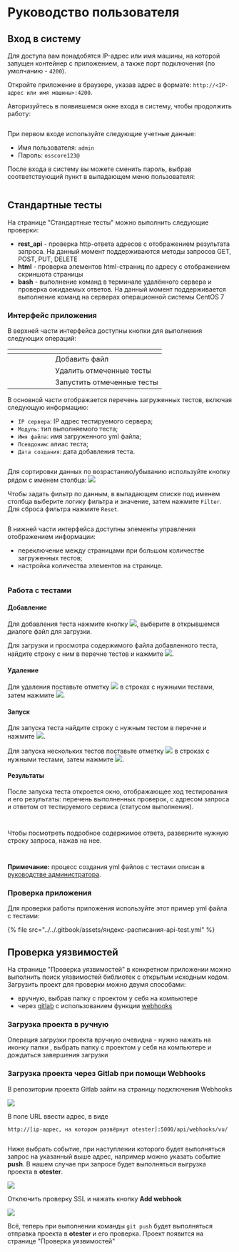 # Руководство пользователя

## Вход в систему <a href="#login" id="login"></a>

Для доступа вам понадобятся IP-адрес или имя машины, на которой запущен контейнер с приложением, а также порт подключения (по умолчанию - `4200`).

Откройте приложение в браузере, указав адрес в формате: `http://<IP-адрес или имя машины>:4200`.

Авторизуйтесь в появившемся окне входа в систему, чтобы продолжить работу:

<figure><img src="../../.gitbook/assets/login.png" alt=""><figcaption></figcaption></figure>

При первом входе используйте следующие учетные данные:

* Имя пользователя: `admin`
* Пароль: `osscore123@`

После входа в систему вы можете сменить пароль, выбрав соответствующий пункт в выпадающем меню пользователя:

<figure><img src="../../.gitbook/assets/user-menu.png" alt=""><figcaption></figcaption></figure>

## Стандартные тесты <a href="#interface" id="interface"></a>

На странице "Стандартные тесты" можно выполнить следующие проверки:

* **rest\_api** - проверка http-ответа адресов с отображением результата запроса. На данный момент поддерживаются методы запросов GET, POST, PUT, DELETE
* **html** - проверка элементов html-страниц по адресу с отображением скриншота страницы
* **bash** - выполнение команд в терминале удалённого сервера и проверка ожидаемых ответов. На данный момент поддерживается выполнение команд на серверах операционной системы CentOS 7

### Интерфейс приложения

В верхней части интерфейса доступны кнопки для выполнения следующих операций:

<table data-header-hidden><thead><tr><th width="83" align="center"></th><th></th></tr></thead><tbody><tr><td align="center"><img src="../../.gitbook/assets/add-test (1).png" alt=""></td><td>Добавить файл</td></tr><tr><td align="center"><img src="../../.gitbook/assets/delete-test.png" alt=""></td><td>Удалить отмеченные тесты</td></tr><tr><td align="center"><img src="../../.gitbook/assets/run-tests.png" alt=""></td><td>Запустить отмеченные тесты</td></tr></tbody></table>

В основной части отображается перечень загруженных тестов, включая следующую информацию:

* `IP сервера`: IP адрес тестируемого сервера;
* `Модуль`: тип выполняемого теста;
* `Имя файла`: имя загруженного yml файла;
* `Псевдоним`: алиас теста;
* `Дата создания`: дата добавления теста.

<figure><img src="../../.gitbook/assets/main.png" alt=""><figcaption></figcaption></figure>

Для сортировки данных по возрастанию/убыванию используйте кнопку рядом с именем столбца: ![](../../.gitbook/assets/sort.png)

Чтобы задать фильтр по данным, в выпадающем списке под именем столбца выберите логику фильтра и значение, затем нажмите `Filter`. Для сброса фильтра нажмите `Reset`.

<figure><img src="../../.gitbook/assets/filter.png" alt=""><figcaption></figcaption></figure>

В нижней части интерфейса доступны элементы управления отображением информации:

* переключение между страницами при большом количестве загруженных тестов;
* настройка количества элементов на странице.

<figure><img src="../../.gitbook/assets/footer.png" alt=""><figcaption></figcaption></figure>

### Работа с тестами <a href="#tests" id="tests"></a>

#### Добавление <a href="#add" id="add"></a>

Для добавления теста нажмите кнопку ![](<../../.gitbook/assets/add-test (1).png>), выберите в открывшемся диалоге файл для загрузки.

Для загрузки и просмотра содержимого файла добавленного теста, найдите строку с ним в перечне тестов и нажмите ![](../../.gitbook/assets/download.png).

#### Удаление <a href="#remove" id="remove"></a>

Для удаления поставьте отметку ![](../../.gitbook/assets/checkbox.png) в строках с нужными тестами, затем нажмите ![](../../.gitbook/assets/delete-test.png).

#### Запуск <a href="#run" id="run"></a>

Для запуска теста найдите строку с нужным тестом в перечне и нажмите ![](../../.gitbook/assets/test-run.png).

Для запуска нескольких тестов поставьте отметку ![](../../.gitbook/assets/checkbox.png) в строках с нужными тестами, затем нажмите ![](../../.gitbook/assets/run-tests.png).

#### Результаты <a href="#results" id="results"></a>

После запуска теста откроется окно, отображающее ход тестирования и его результаты: перечень выполненных проверок, с адресом запроса и ответом от тестируемого сервиса (статусом выполнения).

<figure><img src="../../.gitbook/assets/test-api.png" alt=""><figcaption></figcaption></figure>

<figure><img src="../../.gitbook/assets/test-html.png" alt=""><figcaption></figcaption></figure>

Чтобы посмотреть подробное содержимое ответа, разверните нужную строку запроса, нажав на нее.

<figure><img src="../../.gitbook/assets/test-api-success.png" alt=""><figcaption></figcaption></figure>

<figure><img src="../../.gitbook/assets/test-html-fail.png" alt=""><figcaption></figcaption></figure>

**Примечание:** процесс создания yml файлов с тестами описан в [руководстве администратора](admin-guide.md).

### Проверка приложения <a href="#verify" id="verify"></a>

Для проверки работы приложения используйте этот пример yml файла с тестами:

{% file src="../../.gitbook/assets/яндекс-расписания-api-test.yml" %}

## Проверка уязвимостей

На странице "Проверка уязвимостей" в конкретном приложении можно выполнить поиск уязвимостей библиотек с открытым исходным кодом. Загрузить проект для проверки можно двумя способами:

* вручную, выбрав папку с проектом у себя на компьютере
* через [gitlab](https://about.gitlab.com/) с использованием функции [webhooks](https://docs.gitlab.com/ee/user/project/integrations/webhooks.html)

### Загрузка проекта в ручную

Операция загрузки проекта вручную очевидна - нужно нажать на иконку папки <img src="../../.gitbook/assets/image.png" alt="" data-size="line">, выбрать папку с проектом у себя на компьютере и дождаться завершения загрузки

### Загрузка проекта через Gitlab при помощи Webhooks

В репозитории проекта Gitlab зайти на страницу подключения Webhooks

![](<../../.gitbook/assets/image (1).png>)

В поле URL ввести адрес, в виде&#x20;

`http://[ip-адрес, на котором развёрнут otester]:5000/api/webhooks/vu/`

<figure><img src="../../.gitbook/assets/image (2).png" alt=""><figcaption></figcaption></figure>

Ниже выбрать событие, при наступлении которого будет выполняться запрос на указанный выше адрес, например можно указать событие **push**. В нашем случае при запросе будет выполняться выгрузка проекта в **otester**.

![](<../../.gitbook/assets/image (3).png>)

Отключить проверку SSL и нажать кнопку **Add webhook**

![](<../../.gitbook/assets/image (4).png>)

Всё, теперь при выполнении команды `git push` будет выполняться отправка проекта в **otester** и его проверка. Проект появится на странице "Проверка уязвимостей"



